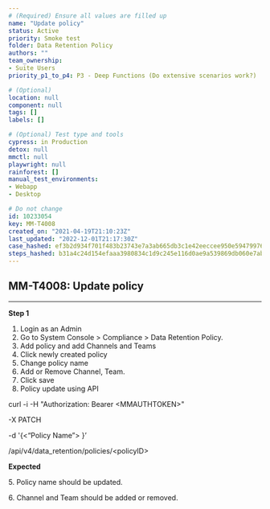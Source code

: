 ```yaml
---
# (Required) Ensure all values are filled up
name: "Update policy"
status: Active
priority: Smoke test
folder: Data Retention Policy
authors: ""
team_ownership: 
- Suite Users
priority_p1_to_p4: P3 - Deep Functions (Do extensive scenarios work?)

# (Optional)
location: null
component: null
tags: []
labels: []

# (Optional) Test type and tools
cypress: in Production
detox: null
mmctl: null
playwright: null
rainforest: []
manual_test_environments: 
- Webapp
- Desktop

# Do not change
id: 10233054
key: MM-T4008
created_on: "2021-04-19T21:10:23Z"
last_updated: "2022-12-01T21:17:30Z"
case_hashed: ef3b2d934f701f483b23743e7a3ab665db3c1e42eeccee950e5947997645ce7334f74d776fa627b4222faf09d6f3cc2b
steps_hashed: b31a4c24d154efaaa3980834c1d9c245e116d0ae9a539869db060e7ab11356da6c7d82c4301dd3e34300fcf1ea28cd70
---
```


<!-- (Auto-generated) Based on frontmatter's "key" and "name" -->

## MM-T4008: Update policy

---

**Step 1**

1. Login as an Admin
2. Go to System Console > Compliance > Data Retention Policy.
3. Add policy and add Channels and Teams
4. Click newly created policy
5. Change policy name
6. Add or Remove Channel, Team.
7. Click save
8. Policy update using API

curl -i -H "Authorization: Bearer \<MMAUTHTOKEN>"

\-X PATCH

\-d '{<“Policy Name”> }’

/api/v4/data\_retention/policies/\<policyID>

**Expected**

5\. Policy name should be updated.

6\. Channel and Team should be added or removed.
